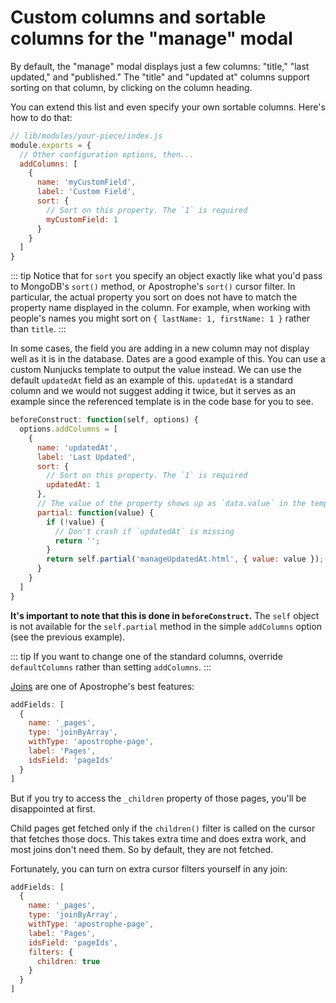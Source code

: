 # Custom columns and sortable columns for the "manage" modal

By default, the "manage" modal displays just a few columns: "title," "last updated," and "published." The "title" and "updated at" columns support sorting on that column, by clicking on the column heading.

You can extend this list and even specify your own sortable columns. Here's how to do that:

```javascript
// lib/modules/your-piece/index.js
module.exports = {
  // Other configuration options, then...
  addColumns: [
    {
      name: 'myCustomField',
      label: 'Custom Field',
      sort: {
        // Sort on this property. The `1` is required
        myCustomField: 1
      }
    }
  ]
}
```

::: tip
Notice that for `sort` you specify an object exactly like what you'd pass to MongoDB's `sort()` method, or Apostrophe's `sort()` cursor filter. In particular, the actual property you sort on does not have to match the property name displayed in the column. For example, when working with people's names you might sort on `{ lastName: 1, firstName: 1 }` rather than `title`.
:::

In some cases, the field you are adding in a new column may not display well as it is in the database. Dates are a good example of this. You can use a custom Nunjucks template to output the value instead. We can use the default `updatedAt` field as an example of this. `updatedAt` is a standard column and we would not suggest adding it twice, but it serves as an example since the referenced template is in the code base for you to see.

```javascript
beforeConstruct: function(self, options) {
  options.addColumns = [
    {
      name: 'updatedAt',
      label: 'Last Updated',
      sort: {
        // Sort on this property. The `1` is required
        updatedAt: 1
      },
      // The value of the property shows up as `data.value` in the template.
      partial: function(value) {
        if (!value) {
          // Don't crash if `updatedAt` is missing
          return '';
        }
        return self.partial('manageUpdatedAt.html', { value: value });
      }
    }
  ]
}
```

**It's important to note that this is done in `beforeConstruct`.** The `self` object is not available for the `self.partial` method in the simple `addColumns` option (see the previous example).

::: tip
If you want to change one of the standard columns, override `defaultColumns` rather than setting `addColumns`.
:::


[Joins](/reference/field-types/joinbyone.md) are one of Apostrophe's best features:

```javascript
addFields: [
  {
    name: '_pages',
    type: 'joinByArray',
    withType: 'apostrophe-page',
    label: 'Pages',
    idsField: 'pageIds'
  }
]
```

But if you try to access the `_children` property of those pages, you'll be disappointed at first.

Child pages get fetched only if the `children()` filter is called on the cursor that fetches those docs. This takes extra time and does extra work, and most joins don't need them. So by default, they are not fetched.

Fortunately, you can turn on extra cursor filters yourself in any join:

```javascript
addFields: [
  {
    name: '_pages',
    type: 'joinByArray',
    withType: 'apostrophe-page',
    label: 'Pages',
    idsField: 'pageIds',
    filters: {
      children: true
    }
  }
]
```
